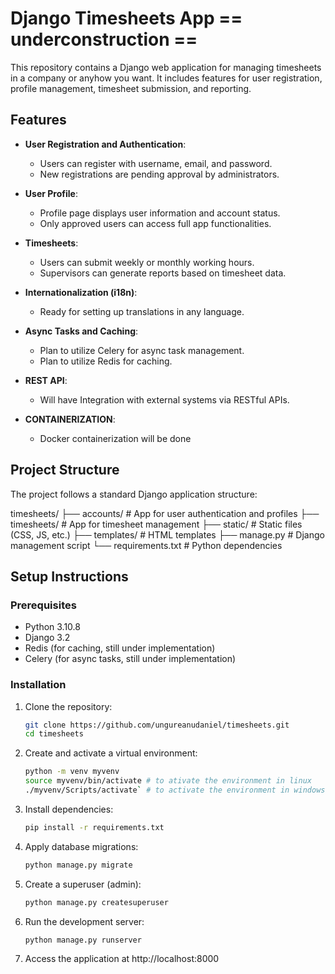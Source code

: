 # Django Timesheets App == underconstruction ==

This repository contains a Django web application for managing timesheets in a company or anyhow you want. It includes features for user registration, profile management, timesheet submission, and reporting.

## Features

- **User Registration and Authentication**:
  - Users can register with username, email, and password.
  - New registrations are pending approval by administrators.
  
- **User Profile**:
  - Profile page displays user information and account status.
  - Only approved users can access full app functionalities.

- **Timesheets**:
  - Users can submit weekly or monthly working hours.
  - Supervisors can generate reports based on timesheet data.
  
- **Internationalization (i18n)**:
  - Ready for setting up translations in any language.
  
- **Async Tasks and Caching**:
  - Plan to utilize Celery for async task management.
  - Plan to utilize Redis for caching.

- **REST API**:
  - Will have Integration with external systems via RESTful APIs.

- **CONTAINERIZATION**:
  - Docker containerization will be done

## Project Structure

The project follows a standard Django application structure:

timesheets/
├── accounts/ # App for user authentication and profiles
├── timesheets/ # App for timesheet management
├── static/ # Static files (CSS, JS, etc.)
├── templates/ # HTML templates
├── manage.py # Django management script
└── requirements.txt # Python dependencies

## Setup Instructions

### Prerequisites

- Python 3.10.8
- Django 3.2
- Redis (for caching, still under implementation)
- Celery (for async tasks, still under implementation)

### Installation

1. Clone the repository:
   ```bash
   git clone https://github.com/ungureanudaniel/timesheets.git
   cd timesheets
2. Create and activate a virtual environment:
   ```bash
   python -m venv myvenv
   source myvenv/bin/activate # to ativate the environment in linux
   ./myvenv/Scripts/activate` # to activate the environment in windows, although PowerShell can give you a headache. I recommend though the terminal in Visual Studio Code if windows is not avoidable

3. Install dependencies:
   ```bash
   pip install -r requirements.txt
4. Apply database migrations:
   ```bash
   python manage.py migrate
5. Create a superuser (admin):
   ```bash
   python manage.py createsuperuser
6. Run the development server:
   ```bash
   python manage.py runserver
7. Access the application at http://localhost:8000